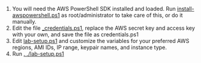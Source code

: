 
1. You will need the AWS PowerShell SDK installed and loaded. Run [install-awspowershell.ps1](/install-awspowershell.ps1) as root/administrator to take care of this, or do it manually.
2. Edit the file [_credentials.ps1](_credentials.ps1), replace the AWS secret key and access key with your own, and save the file as credentials.ps1
3. Edit [lab-setup.ps1](lab-setup.ps1) and customize the variables for your preferred AWS regions, AMI IDs, IP range, keypair names, and instance type.
4. Run [. ./lab-setup.ps1](lab-setup.ps1)
